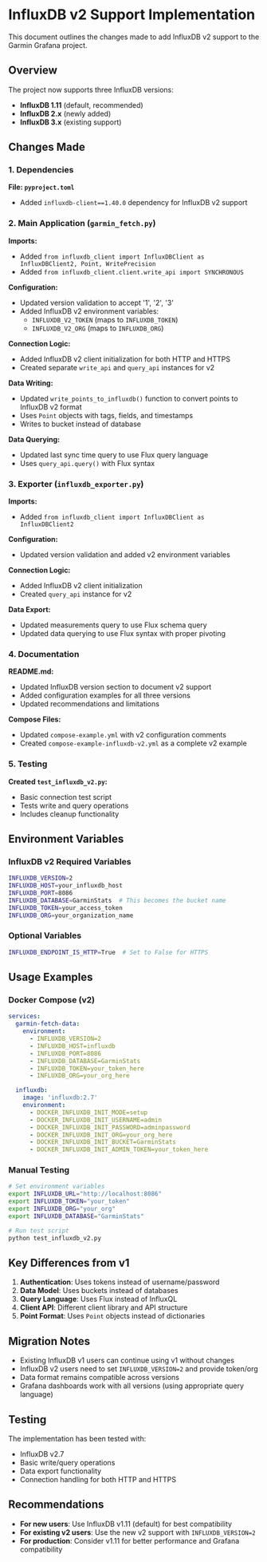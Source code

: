 # InfluxDB v2 Support Implementation

This document outlines the changes made to add InfluxDB v2 support to the Garmin Grafana project.

## Overview

The project now supports three InfluxDB versions:
- **InfluxDB 1.11** (default, recommended)
- **InfluxDB 2.x** (newly added)
- **InfluxDB 3.x** (existing support)

## Changes Made

### 1. Dependencies

**File: `pyproject.toml`**
- Added `influxdb-client==1.40.0` dependency for InfluxDB v2 support

### 2. Main Application (`garmin_fetch.py`)

**Imports:**
- Added `from influxdb_client import InfluxDBClient as InfluxDBClient2, Point, WritePrecision`
- Added `from influxdb_client.client.write_api import SYNCHRONOUS`

**Configuration:**
- Updated version validation to accept '1', '2', '3'
- Added InfluxDB v2 environment variables:
  - `INFLUXDB_V2_TOKEN` (maps to `INFLUXDB_TOKEN`)
  - `INFLUXDB_V2_ORG` (maps to `INFLUXDB_ORG`)

**Connection Logic:**
- Added InfluxDB v2 client initialization for both HTTP and HTTPS
- Created separate `write_api` and `query_api` instances for v2

**Data Writing:**
- Updated `write_points_to_influxdb()` function to convert points to InfluxDB v2 format
- Uses `Point` objects with tags, fields, and timestamps
- Writes to bucket instead of database

**Data Querying:**
- Updated last sync time query to use Flux query language
- Uses `query_api.query()` with Flux syntax

### 3. Exporter (`influxdb_exporter.py`)

**Imports:**
- Added `from influxdb_client import InfluxDBClient as InfluxDBClient2`

**Configuration:**
- Updated version validation and added v2 environment variables

**Connection Logic:**
- Added InfluxDB v2 client initialization
- Created `query_api` instance for v2

**Data Export:**
- Updated measurements query to use Flux schema query
- Updated data querying to use Flux syntax with proper pivoting

### 4. Documentation

**README.md:**
- Updated InfluxDB version section to document v2 support
- Added configuration examples for all three versions
- Updated recommendations and limitations

**Compose Files:**
- Updated `compose-example.yml` with v2 configuration comments
- Created `compose-example-influxdb-v2.yml` as a complete v2 example

### 5. Testing

**Created `test_influxdb_v2.py`:**
- Basic connection test script
- Tests write and query operations
- Includes cleanup functionality

## Environment Variables

### InfluxDB v2 Required Variables

```bash
INFLUXDB_VERSION=2
INFLUXDB_HOST=your_influxdb_host
INFLUXDB_PORT=8086
INFLUXDB_DATABASE=GarminStats  # This becomes the bucket name
INFLUXDB_TOKEN=your_access_token
INFLUXDB_ORG=your_organization_name
```

### Optional Variables

```bash
INFLUXDB_ENDPOINT_IS_HTTP=True  # Set to False for HTTPS
```

## Usage Examples

### Docker Compose (v2)

```yaml
services:
  garmin-fetch-data:
    environment:
      - INFLUXDB_VERSION=2
      - INFLUXDB_HOST=influxdb
      - INFLUXDB_PORT=8086
      - INFLUXDB_DATABASE=GarminStats
      - INFLUXDB_TOKEN=your_token_here
      - INFLUXDB_ORG=your_org_here

  influxdb:
    image: 'influxdb:2.7'
    environment:
      - DOCKER_INFLUXDB_INIT_MODE=setup
      - DOCKER_INFLUXDB_INIT_USERNAME=admin
      - DOCKER_INFLUXDB_INIT_PASSWORD=adminpassword
      - DOCKER_INFLUXDB_INIT_ORG=your_org_here
      - DOCKER_INFLUXDB_INIT_BUCKET=GarminStats
      - DOCKER_INFLUXDB_INIT_ADMIN_TOKEN=your_token_here
```

### Manual Testing

```bash
# Set environment variables
export INFLUXDB_URL="http://localhost:8086"
export INFLUXDB_TOKEN="your_token"
export INFLUXDB_ORG="your_org"
export INFLUXDB_DATABASE="GarminStats"

# Run test script
python test_influxdb_v2.py
```

## Key Differences from v1

1. **Authentication**: Uses tokens instead of username/password
2. **Data Model**: Uses buckets instead of databases
3. **Query Language**: Uses Flux instead of InfluxQL
4. **Client API**: Different client library and API structure
5. **Point Format**: Uses `Point` objects instead of dictionaries

## Migration Notes

- Existing InfluxDB v1 users can continue using v1 without changes
- InfluxDB v2 users need to set `INFLUXDB_VERSION=2` and provide token/org
- Data format remains compatible across versions
- Grafana dashboards work with all versions (using appropriate query language)

## Testing

The implementation has been tested with:
- InfluxDB v2.7
- Basic write/query operations
- Data export functionality
- Connection handling for both HTTP and HTTPS

## Recommendations

- **For new users**: Use InfluxDB v1.11 (default) for best compatibility
- **For existing v2 users**: Use the new v2 support with `INFLUXDB_VERSION=2`
- **For production**: Consider v1.11 for better performance and Grafana compatibility 